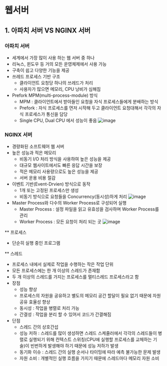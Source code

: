 # 웹서버
## 1. 아파치 서버 VS NGINX 서버
### 아파치 서버

- 세계에서 가장 많이 사용 하는 웹 서버 중 하나
- 리눅스, 윈도우 등 거의 모든 운영체제에서 사용 가능
- 구축이 쉽고 다양한 기능을 제공
- 쓰레드 프로세스 기반 구조
  - 클라이언트 요청당 하나의 쓰레드가 처리
  - 사용자가 많으면 메모리, CPU 낭비가 심해짐
- Prefork MPM(multi-process-module) 방식
  - MPM : 클라이언트에서 받아들인 요청을 자식 프로세스들에게 분배하는 방식
  - Prefork : 자식 프로세스를 먼저 시작해 두고 클라이언트 요청대해서 각각의 자식 프로세스가 통신을 담당
  - Single CPU, Dual CPU 에서 성능이 좋음
    ![image](https://github.com/hwyi21/202404-http-perfect-guide/assets/58624211/6c2bab8b-03f1-47b5-ae2c-cf11754a5ad5)
### NGINX 서버

- 경량화된 소프트웨어 웹 서버
- 높은 성능과 적은 메모리
  - 비동기 I/O 처리 방식을 사용하여 높은 성능을 제공
  - 대규모 웹사이트에서도 빠른 응답 시간을 보장
  - 적은 메모리 사용량으로도 높은 성능을 제공
  - 서버 운용 비용 절감
- 이벤트 기반(Event-Drvien) 방식으로 동작
  - 1개 또는 고정된 프로세스만 생성 
  - 비동기 방식으로 요청들을 Concurrency(동시성)하게 처리
    ![image](https://github.com/hwyi21/202404-http-perfect-guide/assets/58624211/a7626173-28bb-462a-b552-8ab76cbb8166)
- Master Process와 다수의 Worker Process로 구성되어 실행
  - Master Process : 설정 파일을 읽고 유효성을 검사하며 Worker Process를 관리
  - Worker Process : 모든 요청이 처리 되는 곳
    ![image](https://github.com/hwyi21/202404-http-perfect-guide/assets/58624211/b795a070-a265-4871-8b83-a6dbebe9593c)


** 프로세스
- 단순히 실행 중인 프로그램

** 스레드

- 프로세스 내에서 실제로 작업을 수행하는 작은 작업 단위 
- 모든 프로세스에는 한 개 이상의 스레드가 존재함
- 두 개 이상의 스레드를 가지는 프로세스를 멀티스레드 프로세스라고 함
- 장점 
  - 성능 향상
  - 프로세스의 자원을 공유하고 별도의 메모리 공간 할달이 필요 없기 때문에 자원 공유 효율성 향상
  - 동시성 : 작업을 병렬로 처리 가능
  - 간결성 : 작업을 분리 할 수 있어서 코드가 간결해짐
- 단점
  - 스레드 간의 상호간섭
  - 성능 저하 : 스레드를 많이 생성하면 스레드 스케줄러에서 각각의 스레드들이 병렬로 실행되기 위해 컨텍스트 스위칭(CPU에 실행할 프로세스를 교체하는 기술)이 빈번하게 발생해야 하기 때문에 성능 저하가 발생 
  - 동기화 이슈 : 스레드 간의 실행 순서나 타이밍에 따라 예측 불가능한 문제 발생
  - 자원 소비 : 개별적인 실행 흐름을 가지기 때문에 스레드마다 메모리 자원 소비 

